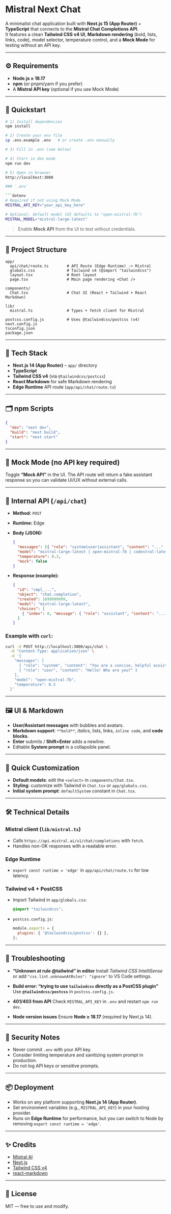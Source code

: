 # Mistral Next Chat

A minimalist chat application built with **Next.js 15 (App Router)** + **TypeScript** that connects to the **Mistral Chat Completions API**.  
It features a clean **Tailwind CSS v4 UI**, **Markdown rendering** (bold, lists, links, code), model selector, temperature control, and a **Mock Mode** for testing without an API key.

---

## ⚙️ Requirements

- **Node.js ≥ 18.17**
- **npm** (or pnpm/yarn if you prefer)
- A **Mistral API key** (optional if you use Mock Mode)

---

## 🚀 Quickstart

```bash
# 1) Install dependencies
npm install

# 2) Create your env file
cp .env.example .env   # or create .env manually

# 3) Fill in .env (see below)

# 4) Start in dev mode
npm run dev

# 5) Open in browser
http://localhost:3000

### `.env` 

```dotenv
# Required if not using Mock Mode
MISTRAL_API_KEY="your_api_key_here"

# Optional: default model (UI defaults to "open-mistral-7b")
MISTRAL_MODEL="mistral-large-latest"
```

> Enable **Mock API** from the UI to test without credentials.

---

## 🧱 Project Structure

```
app/
  api/chat/route.ts        # API Route (Edge Runtime) -> Mistral
  globals.css              # Tailwind v4 (@import "tailwindcss")
  layout.tsx               # Root layout
  page.tsx                 # Main page rendering <Chat />

components/
  Chat.tsx                 # Chat UI (React + Tailwind + React Markdown)

lib/
  mistral.ts               # Types + fetch client for Mistral

postcss.config.js          # Uses @tailwindcss/postcss (v4)
next.config.js
tsconfig.json
package.json
```

---

## 🧩 Tech Stack

* **Next.js 14 (App Router)** – `app/` directory
* **TypeScript**
* **Tailwind CSS v4** (via `@tailwindcss/postcss`)
* **React Markdown** for safe Markdown rendering
* **Edge Runtime** API route (`app/api/chat/route.ts`)

---

## 🗂️ npm Scripts

```json
{
  "dev": "next dev",
  "build": "next build",
  "start": "next start"
}
```

---

## 🧪 Mock Mode (no API key required)

Toggle **“Mock API”** in the UI.
The API route will return a fake assistant response so you can validate UI/UX without external calls.

---

## 🔌 Internal API (`/api/chat`)

* **Method:** `POST`

* **Runtime:** Edge

* **Body (JSON):**

  ```json
  {
    "messages": [{ "role": "system|user|assistant", "content": "..." }],
    "model": "mistral-large-latest | open-mistral-7b | codestral-latest",
    "temperature": 0.3,
    "mock": false
  }
  ```

* **Response (example):**

  ```json
  {
    "id": "cmpl_...",
    "object": "chat.completion",
    "created": 1699999999,
    "model": "mistral-large-latest",
    "choices": [
      { "index": 0, "message": { "role": "assistant", "content": "..." } }
    ]
  }
  ```

### Example with `curl`:

```bash
curl -X POST http://localhost:3000/api/chat \
  -H "Content-Type: application/json" \
  -d '{
    "messages": [
      { "role": "system", "content": "You are a concise, helpful assistant." },
      { "role": "user", "content": "Hello! Who are you?" }
    ],
    "model": "open-mistral-7b",
    "temperature": 0.3
  }'
```

---

## 🖼️ UI & Markdown

* **User/Assistant messages** with bubbles and avatars.
* **Markdown support**: `**bold**`, *italics*, lists, links, `inline code`, and **code blocks**.
* **Enter** submits / **Shift+Enter** adds a newline.
* Editable **System prompt** in a collapsible panel.

---

## 🔧 Quick Customization

* **Default models**: edit the `<select>` in `components/Chat.tsx`.
* **Styling**: customize with Tailwind in `Chat.tsx` or `app/globals.css`.
* **Initial system prompt**: `defaultSystem` constant in `Chat.tsx`.

---

## 🛠️ Technical Details

### Mistral client (`lib/mistral.ts`)

* Calls `https://api.mistral.ai/v1/chat/completions` with `fetch`.
* Handles non-OK responses with a readable error.

### Edge Runtime

* `export const runtime = 'edge'` in `app/api/chat/route.ts` for low latency.

### Tailwind v4 + PostCSS

* Import Tailwind in `app/globals.css`:

  ```css
  @import "tailwindcss";
  ```
* `postcss.config.js`:

  ```js
  module.exports = {
    plugins: { '@tailwindcss/postcss': {} },
  };
  ```

---

## 🧯 Troubleshooting

* **“Unknown at rule @tailwind” in editor**
  Install *Tailwind CSS IntelliSense* or add `"css.lint.unknownAtRules": "ignore"` to VS Code settings.

* **Build error: “trying to use `tailwindcss` directly as a PostCSS plugin”**
  Use **`@tailwindcss/postcss`** in `postcss.config.js`.

* **401/403 from API**
  Check `MISTRAL_API_KEY` in `.env` and restart `npm run dev`.

* **Node version issues**
  Ensure **Node ≥ 18.17** (required by Next.js 14).

---

## 🔐 Security Notes

* Never commit `.env` with your API key.
* Consider limiting temperature and sanitizing system prompt in production.
* Do not log API keys or sensitive prompts.

---

## 📦 Deployment

* Works on any platform supporting **Next.js 14 (App Router)**.
* Set environment variables (e.g., `MISTRAL_API_KEY`) in your hosting provider.
* Runs on **Edge Runtime** for performance, but you can switch to Node by removing `export const runtime = 'edge'`.

---

## ✨ Credits

* [Mistral AI](https://docs.mistral.ai/)
* [Next.js](https://nextjs.org/)
* [Tailwind CSS v4](https://tailwindcss.com/)
* [react-markdown](https://github.com/remarkjs/react-markdown)

---

## 📝 License

MIT — free to use and modify.

